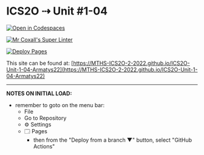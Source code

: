 # ICS2O ⇢ Unit #1-04

[![Open in Codespaces](https://classroom.github.com/assets/launch-codespace-f4981d0f882b2a3f0472912d15f9806d57e124e0fc890972558857b51b24a6f9.svg)](https://classroom.github.com/open-in-codespaces?assignment_repo_id=10167149)

[![Mr Coxall's Super Linter](https://github.com/MTHS-ICS2O-2-2022/ICS2O-Unit-1-04-Armatys22/workflows/Mr%20Coxall's%20Super%20Linter/badge.svg)](https://github.com/MTHS-ICS2O-2-2022/ICS2O-Unit-1-04-Armatys22/actions)

[![Deploy Pages](https://github.com/MTHS-ICS2O-2-2022/ICS2O-Unit-1-04-Armatys22/workflows/Deploy%20Pages/badge.svg)](https://github.com/MTHS-ICS2O-2-2022/ICS2O-Unit-1-04-Armatys22/actions)

This site can be found at: [https://MTHS-ICS2O-2-2022.github.io/ICS2O-Unit-1-04-Armatys22](https://MTHS-ICS2O-2-2022.github.io/ICS2O-Unit-1-04-Armatys22)

---

**NOTES ON INITIAL LOAD:**
- remember to goto on the menu bar:
  - File
  - Go to Repository
  - ⚙ Settings
  - 🗔 Pages
    - then from the "Deploy from a branch ▼" button, select "GitHub Actions"
